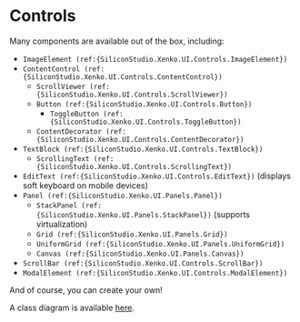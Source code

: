 # Controls

Many components are available out of the box, including:

- `ImageElement (ref:{SiliconStudio.Xenko.UI.Controls.ImageElement})`
- `ContentControl (ref:{SiliconStudio.Xenko.UI.Controls.ContentControl})`
  - `ScrollViewer (ref:{SiliconStudio.Xenko.UI.Controls.ScrollViewer})`
  - `Button (ref:{SiliconStudio.Xenko.UI.Controls.Button})`
    - `ToggleButton (ref:{SiliconStudio.Xenko.UI.Controls.ToggleButton})`
  - `ContentDecorator (ref:{SiliconStudio.Xenko.UI.Controls.ContentDecorator})`
- `TextBlock (ref:{SiliconStudio.Xenko.UI.Controls.TextBlock})`
  - `ScrollingText (ref:{SiliconStudio.Xenko.UI.Controls.ScrollingText})`
- `EditText (ref:{SiliconStudio.Xenko.UI.Controls.EditText})` (displays soft keyboard on mobile devices)
- `Panel (ref:{SiliconStudio.Xenko.UI.Panels.Panel})`
  - `StackPanel (ref:{SiliconStudio.Xenko.UI.Panels.StackPanel})` (supports virtualization)
  - `Grid (ref:{SiliconStudio.Xenko.UI.Panels.Grid})`
  - `UniformGrid (ref:{SiliconStudio.Xenko.UI.Panels.UniformGrid})`
  - `Canvas (ref:{SiliconStudio.Xenko.UI.Panels.Canvas})`
- `ScrollBar (ref:{SiliconStudio.Xenko.UI.Controls.ScrollBar})`
- `ModalElement (ref:{SiliconStudio.Xenko.UI.Controls.ModalElement})`

And of course, you can create your own!

A class diagram is available [here](uielement-class-diagram.md).

